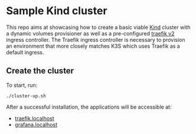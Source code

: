 # Sample Kind cluster

This repo aims at showcasing how to create a basic viable
[Kind](https://kind.sigs.k8s.io/) cluster with a dynamic volumes provisioner as
well as a pre-configured [traefik v2](https://doc.traefik.io/traefik/v2.3/)
ingress controller. The Traefik ingress controller is necessary to provision an
environment that more closely matches K3S which uses Traefik as a default
ingress.

## Create the cluster

To start, run:

```console
./cluster-up.sh
```

After a successful installation, the applications will be accessible at:

* [traefik.localhost](http://traefik.localhost/dashboard/#/)
* [grafana.localhost](http://grafana.localhost)
